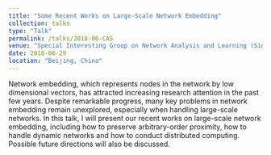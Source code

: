 ```yaml
---
title: "Some Recent Works on Large-Scale Network Embedding"
collection: talks
type: "Talk"
permalink: /talks/2018-06-CAS
venue: "Special Interesting Group on Network Analysis and Learning (SigNAL), Key Laboratory of Network Data Science and Technology, CAS"
date: 2018-06-29
location: "Beijing, China"
---
```

Network embedding, which represents nodes in the network by low dimensional vectors, 
has attracted increasing research attention in the past few years. 
Despite remarkable progress, many key problems in network embedding remain unexplored, especially when handling large-scale networks. 
In this talk, I will present our recent works on large-scale network embedding, including how to preserve arbitrary-order proximity, 
how to handle dynamic networks and how to conduct distributed computing. Possible future directions will also be discussed.
